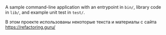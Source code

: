 A sample command-line application with an entrypoint in `bin/`, library code
in `lib/`, and example unit test in `test/`.

В этом проекте использованы некоторые текста и материалы с сайта https://refactoring.guru/
